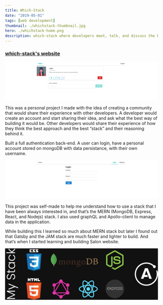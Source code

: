 ```yaml
---
title: Which-Stack
date: "2019-05-01"
tags: [web development]
thumbnail: ./whichstack-thumbnail.jpg
hero: ./whichstack-home.png
description: which-stack where developers meet, talk, and discuss the best solutions for developing ideas.
---
```


### [which-stack's website](https://which-stack.netlify.com)

<div class="kg-card kg-image-card kg-width-full">

![which-stack comments](./whichstack-post.jpg)

</div>

This was a personal project I made with the idea of creating a community that would share their experience with other developers. A developer would create an account and start sharing their idea, and ask what the best way of building it would be. Other developers would share their experience of how they think the best approach and the best “stack” and their reasoning behind it.

Built a full authentication back-end. A user can login, have a personal account stored on mongoDB with data persistance, with their own username.

<div class="kg-card kg-image-card kg-width-full">

![which-stack login](./whichstack-login.jpg)

</div>

This project was self-made to help me understand how to use a stack that I have been always interested in, and that’s the MERN (MongoDB, Express, React, and Nodejs) stack. I also used graphQL and Apollo-client to manage data in the application.

While building this I learned so much about MERN stack but later I found out that Gatsby and the JAM stack are much faster and lighter to build. And that’s when I started learning and building Salon website.

<div class="kg-card kg-image-card kg-width-full">

![which-stack login](./which-stack-dev-tools.jpg)

</div>
